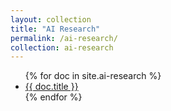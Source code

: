 ```yaml
---
layout: collection
title: "AI Research"
permalink: /ai-research/
collection: ai-research
---
```


<ul>
{% for doc in site.ai-research %}
  <li><a href="{{ doc.url }}">{{ doc.title }}</a></li>
{% endfor %}
</ul>